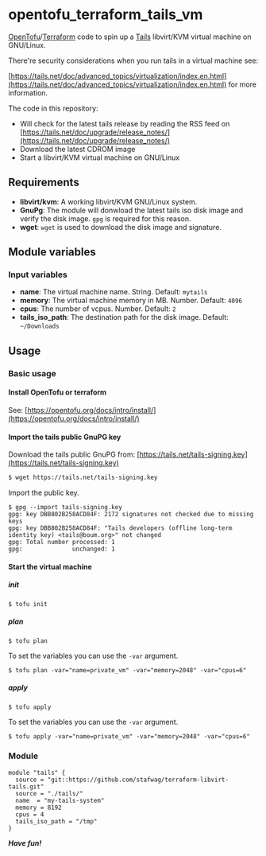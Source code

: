 # opentofu_terraform_tails_vm

[OpenTofu](https://opentofu.org/)/[Terraform](https://developer.hashicorp.com/terraform)
code to spin up a [Tails](https://tails.net/) libvirt/KVM virtual machine on GNU/Linux.

There're security considerations when you run tails in a virtual machine see:

[https://tails.net/doc/advanced_topics/virtualization/index.en.html](https://tails.net/doc/advanced_topics/virtualization/index.en.html) for more information.

The code in this repository:

* Will check for the latest tails release by reading the RSS feed on
[https://tails.net/doc/upgrade/release_notes/](https://tails.net/doc/upgrade/release_notes/)
* Download the latest CDROM image
* Start a libvirt/KVM virtual machine on GNU/Linux

## Requirements

* **libvirt/kvm**: A working libvirt/KVM GNU/Linux system.
* **GnuPg**: The module will donwload the latest tails iso disk image and verify the disk image. ```gpg``` is required for this reason.
* **wget**: ```wget``` is used to download the disk image and signature.

## Module variables

### Input variables

* **name**: The virtual machine name. String. Default: ```mytails```
* **memory**: The virtual machine memory in MB. Number. Default: ```4096```
* **cpus**: The number of vcpus. Number. Default: ```2```
* **tails_iso_path**: The destination path for the disk image. Default: ```~/Downloads```

## Usage

### Basic usage

#### Install OpenTofu or terraform

See: [https://opentofu.org/docs/intro/install/](https://opentofu.org/docs/intro/install/)

#### Import the tails public GnuPG key

Download the tails public GnuPG from: [https://tails.net/tails-signing.key](https://tails.net/tails-signing.key)

```bash
$ wget https://tails.net/tails-signing.key
```

Import the public key.

```
$ gpg --import tails-signing.key
gpg: key DBB802B258ACD84F: 2172 signatures not checked due to missing keys
gpg: key DBB802B258ACD84F: "Tails developers (offline long-term identity key) <tails@boum.org>" not changed
gpg: Total number processed: 1
gpg:              unchanged: 1
```

#### Start the virtual machine

##### init

```
$ tofu init
```

##### plan

```
$ tofu plan
```

To set the variables you can use the ```-var``` argument.

```
$ tofu plan -var="name=private_vm" -var="memory=2048" -var="cpus=6"
```

##### apply

```
$ tofu apply
```

To set the variables you can use the ```-var``` argument.

```
$ tofu apply -var="name=private_vm" -var="memory=2048" -var="cpus=6"
```

### Module

```
module "tails" {
  source = "git::https://github.com/stafwag/terraform-libvirt-tails.git"
  source = "./tails/"
  name  = "my-tails-system"
  memory = 8192
  cpus = 4
  tails_iso_path = "/tmp"
}
```



***Have fun!***
